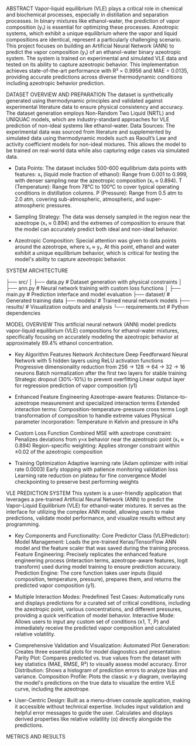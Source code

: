 ABSTRACT
Vapor-liquid equilibrium (VLE) plays a critical role in chemical and biochemical processes, especially in distillation and separation processes. In binary mixtures like ethanol-water, the prediction of vapor composition (y₁) is essential for optimizing these processes. Azeotropic systems, which exhibit a unique equilibrium where the vapor and liquid compositions are identical, represent a particularly challenging scenario. This project focuses on building an Artificial Neural Network (ANN) to predict the vapor composition (y₁) of an ethanol-water binary azeotropic system. The system is trained on experimental and simulated VLE data and tested on its ability to capture azeotropic behavior. This implementation achieves state-of-the-art performance with R² = 0.9956 and MAE = 0.0135, providing accurate predictions across diverse thermodynamic conditions including azeotropic behavior prediction.

DATASET OVERVIEW AND PREPARATION
The dataset is synthetically generated using thermodynamic principles and validated against experimental literature data to ensure physical consistency and accuracy. The dataset generation employs Non-Random Two Liquid (NRTL) and UNIQUAC models, which are industry-standard approaches for VLE prediction of non-ideal systems like ethanol-water.
Data Sources: The experimental data was sourced from literature and supplemented by simulated data using thermodynamic models such as Raoult’s Law and activity coefficient models for non-ideal mixtures. This allows the model to be trained on real-world data while also capturing edge cases via simulated data.

- Data Points: The dataset includes 500-600 equilibrium data points with features:
    x₁ (liquid mole fraction of ethanol): Range from 0.001 to 0.999, with denser sampling near the azeotropic composition (x₁ ≈ 0.894).
    T (Temperature): Range from 78°C to 100°C to cover typical operating conditions in distillation columns.
    P (Pressure): Range from 0.5 atm to 2.0 atm, covering sub-atmospheric, atmospheric, and super-atmospheric pressures.

- Sampling Strategy: The data was densely sampled in the region near the azeotrope (x₁ ≈ 0.894) and the extremes of composition to ensure that the model can accurately         predict both ideal and non-ideal behavior.

- Azeotropic Composition: Special attention was given to data points around the azeotrope, where x₁ ≈ y₁. At this point, ethanol and water exhibit a unique equilibrium         behavior, which is critical for testing the model's ability to capture azeotropic behavior.

SYSTEM ARCHITECTURE

├── src/
│   ├── data.py    # Dataset generation with physical constraints
│   ├── ann.py               # Neural network training with custom loss functions
│   ├── main.py              # Prediction interface and model evaluation
├── dataset/                 # Generated training data
├── models/                  # Trained neural network models
├── results/                 # Visualization outputs and analysis
└── requirements.txt         # Python dependencies

MODEL OVERVIEW
This artificial neural network (ANN) model predicts vapor-liquid equilibrium (VLE) compositions for ethanol-water mixtures, specifically focusing on accurately modeling the azeotropic behavior at approximately 89.4% ethanol concentration.

- Key Algorithm Features
Network Architecture
Deep Feedforward Neural Network with 5 hidden layers using ReLU activation functions
Progressive dimensionality reduction from 256 → 128 → 64 → 32 → 16 neurons
Batch normalization after the first two layers for stable training
Strategic dropout (30%-10%) to prevent overfitting
Linear output layer for regression prediction of vapor composition (y1)

- Enhanced Feature Engineering
Azeotrope-aware features: Distance-to-azeotrope measurement and specialized interaction terms
Extended interaction terms: Composition-temperature-pressure cross terms
Logit transformation of composition to handle extreme values
Physical parameter incorporation: Temperature in Kelvin and pressure in kPa

- Custom Loss Function
Combined MSE with azeotrope constraint: Penalizes deviations from y=x behavior near the azeotropic point (x₁ ≈ 0.894)
Region-specific weighting: Applies stronger constraint within ±0.02 of the azeotropic composition

- Training Optimization
Adaptive learning rate (Adam optimizer with initial rate 0.0003)
Early stopping with patience monitoring validation loss
Learning rate reduction on plateau for fine convergence
Model checkpointing to preserve best performing weights

VLE PREDICTION SYSTEM
This system is a user-friendly application that leverages a pre-trained Artificial Neural Network (ANN) to predict the Vapor-Liquid Equilibrium (VLE) for ethanol-water mixtures. It serves as the interface for utilizing the complex ANN model, allowing users to make predictions, validate model performance, and visualize results without any programming.

- Key Components and Functionality:
Core Predictor Class (VLEPredictor):
Model Management: Loads the pre-trained Keras/TensorFlow ANN model and the feature scaler that was saved during the training process.
Feature Engineering: Precisely replicates the enhanced feature engineering process (interaction terms, azeotrope-aware features, logit transform) used during model training to ensure prediction accuracy.
Prediction Engine: The core function takes user inputs (liquid composition, temperature, pressure), prepares them, and returns the predicted vapor composition (y1).

- Multiple Interaction Modes:
Predefined Test Cases: Automatically runs and displays predictions for a curated set of critical conditions, including the azeotropic point, various concentrations, and different pressures, providing a quick verification of model behavior.
Interactive Mode: Allows users to input any custom set of conditions (x1, T, P) and immediately receive the predicted vapor composition and calculated relative volatility.

- Comprehensive Validation and Visualization:
Automated Plot Generation: Creates three essential plots for model diagnostics and presentation:
Parity Plot: Compares predicted vs. true values from the dataset with key statistics (MAE, RMSE, R²) to visually assess model accuracy.
Error Distribution: Shows a histogram of prediction errors to analyze bias and variance.
Composition Profile: Plots the classic x-y diagram, overlaying the model's predictions on the true data to visualize the entire VLE curve, including the azeotrope.

- User-Centric Design:
Built as a menu-driven console application, making it accessible without technical expertise.
Includes input validation and helpful error messages to guide the user.
Calculates and displays derived properties like relative volatility (α) directly alongside the predictions.

METRICS AND RESULTS


